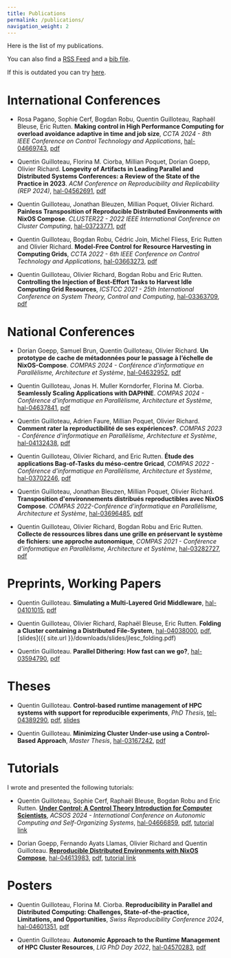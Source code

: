 ```yaml
---
title: Publications
permalink: /publications/
navigation_weight: 2
---
```


Here is the list of my publications.

You can also find a [RSS Feed](https://api.archives-ouvertes.fr/search/?wt=rss&q=authIdHal_s%3A%28quentin-guilloteau%29) and a [bib file](https://api.archives-ouvertes.fr/search/?wt=bibtex&q=authIdHal_s%3A%28quentin-guilloteau%29).

If this is outdated you can try [here](https://cv.archives-ouvertes.fr/quentin-guilloteau).

# International Conferences

- Rosa Pagano, Sophie Cerf, Bogdan Robu, Quentin Guilloteau, Raphaël Bleuse, Eric Rutten. **Making control in High Performance Computing for overload avoidance
adaptive in time and job size**, *CCTA 2024 - 8th IEEE Conference on Control Technology and Applications*, [hal-04669743](https://hal.science/hal-04669743), [pdf](https://hal.science/hal-04669743/document)

- Quentin Guilloteau, Florina M. Ciorba, Millian Poquet, Dorian Goepp, Olivier Richard. **Longevity of Artifacts in Leading Parallel and Distributed Systems Conferences: a Review of the State of the Practice in 2023**. *ACM Conference on Reproducibility and Replicability (REP 2024)*, [hal-04562691](https://hal.science/hal-04562691), [pdf](https://hal.science/hal-04562691/file/rep24_longevity_artifacts.pdf)

- Quentin Guilloteau, Jonathan Bleuzen, Millian Poquet, Olivier Richard. **Painless Transposition of Reproducible Distributed Environments with NixOS Compose**. *CLUSTER22 - 2022 IEEE International Conference on Cluster Computing*, [hal-03723771](https://hal.archives-ouvertes.fr/hal-03723771), [pdf](https://hal.archives-ouvertes.fr/hal-03723771/document)

- Quentin Guilloteau, Bogdan Robu, Cédric Join, Michel Fliess, Eric Rutten and Olivier Richard. **Model-Free Control for Resource Harvesting in Computing Grids**, *CCTA 2022 - 6th IEEE Conference on Control Technology and Applications*, [hal-03663273](https://hal.archives-ouvertes.fr/hal-03663273), [pdf](https://hal.archives-ouvertes.fr/hal-03663273)

- Quentin Guilloteau, Olivier Richard, Bogdan Robu and Eric Rutten. **Controlling the Injection of Best-Effort Tasks to Harvest Idle Computing Grid Resources**, *ICSTCC 2021 - 25th International Conference on System Theory, Control and Computing*, [hal-03363709](https://hal.inria.fr/hal-03363709/), [pdf](https://hal.inria.fr/hal-03363709/file/ICSTCC_2021.pdf)

# National Conferences

- Dorian Goepp, Samuel Brun, Quentin Guilloteau, Olivier Richard. **Un prototype de cache de métadonnées pour le passage à l’échelle de NixOS-Compose**. *COMPAS 2024 - Conférence d'informatique en Parallèlisme, Architecture et Système*, [hal-04632952](https://hal.science/hal-04632952), [pdf](https://hal.science/hal-04632952v1/file/main.pdf)

- Quentin Guilloteau, Jonas H. Muller Korndorfer, Florina M. Ciorba. **Seamlessly Scaling Applications with DAPHNE**. *COMPAS 2024 - Conférence d'informatique en Parallèlisme, Architecture et Système*, [hal-04637841](https://hal.science/hal-04637841), [pdf](https://hal.science/hal-04637841/document)

- Quentin Guilloteau, Adrien Faure, Millian Poquet, Olivier Richard. **Comment rater la reproductibilité de ses expériences?**. *COMPAS 2023 - Conférence d'informatique en Parallèlisme, Architecture et Système*, [hal-04132438](https://hal.science/hal-04132438), [pdf](https://hal.science/hal-04132438v1/file/rater_repro.pdf)

- Quentin Guilloteau, Olivier Richard, and Eric Rutten. **Étude des applications Bag-of-Tasks du méso-centre Gricad**, *COMPAS 2022 - Conférence d'informatique en Parallèlisme, Architecture et Système*, [hal-03702246](https://hal.archives-ouvertes.fr/hal-03702246), [pdf](https://hal.archives-ouvertes.fr/hal-03702246/document)

- Quentin Guilloteau, Jonathan Bleuzen, Millian Poquet, Olivier Richard. **Transposition d'environnements distribués reproductibles avec NixOS Compose**. *COMPAS 2022-Conférence d'informatique en Parallélisme, Architecture et Système*, [hal-03696485](https://hal.archives-ouvertes.fr/hal-03696485), [pdf](https://hal.archives-ouvertes.fr/hal-03696485/document)

- Quentin Guilloteau, Olivier Richard, Bogdan Robu and Eric Rutten. **Collecte de ressources libres dans une grille en préservant le système de fichiers: une approche autonomique**, *COMPAS 2021 - Conférence d'informatique en Parallèlisme, Architecture et Système*, [hal-03282727](https://hal.inria.fr/hal-03282727/), [pdf](https://hal.inria.fr/hal-03282727/file/COMPAS21_Guilloteau_collecte_ressources_libres_approche_autonomique.pdf)

# Preprints, Working Papers

- Quentin Guilloteau. **Simulating a Multi-Layered Grid Middleware**, [hal-04101015](https://hal.science/hal-04101015), [pdf](https://hal.science/hal-04101015v1/file/batcigri.pdf)

- Quentin Guilloteau, Olivier Richard, Raphaël Bleuse, Eric Rutten. **Folding a Cluster containing a Distributed File-System**, [hal-04038000](https://hal.science/hal-04038000), [pdf](https://hal.science/hal-04038000v1/file/main.pdf), [slides]({{ site.url }}/downloads/slides/jlesc_folding.pdf)

- Quentin Guilloteau. **Parallel Dithering: How fast can we go?**, [hal-03594790](https://hal.science/hal-03594790/), [pdf](https://hal.science/hal-03594790/document)

# Theses

- Quentin Guilloteau. **Control-based runtime management of HPC systems with support for reproducible experiments**, *PhD Thesis*, [tel-04389290](https://hal.science/tel-04389290), [pdf](https://hal.science/tel-04389290v1/file/manuscript_quentin_guilloteau.pdf), [slides](https://hal.science/tel-04389290v1/file/slides_quentin_guilloteau.pdf)

- Quentin Guilloteau. **Minimizing Cluster Under-use using a Control-Based Approach**, *Master Thesis*, [hal-03167242](https://hal.archives-ouvertes.fr/hal-03167242/), [pdf](https://hal.archives-ouvertes.fr/hal-03167242/file/M2_report_Quentin_Guilloteau.pdf)

# Tutorials

I wrote and presented the following tutorials:

- Quentin Guilloteau, Sophie Cerf, Raphaël Bleuse, Bogdan Robu and Eric Rutten. [**Under Control: A Control Theory Introduction for Computer Scientists**](https://control-for-computing.gitlabpages.inria.fr/tutorial/intro.html), *ACSOS 2024 - International Conference on Autonomic Computing and Self-Organizing Systems*, [hal-04666859](https://hal.science/hal-04666859), [pdf](https://hal.science/hal-04666859/document), [tutorial link](https://control-for-computing.gitlabpages.inria.fr/tutorial/intro.html)

- Dorian Goepp, Fernando Ayats Llamas, Olivier Richard and Quentin Guilloteau. [**Reproducible Distributed Environments with NixOS Compose**](https://nixos-compose.gitlabpages.inria.fr/tuto-nxc/), [hal-04613983](https://hal.science/hal-04613983), [pdf](https://hal.science/hal-04613983/document), [tutorial link](https://nixos-compose.gitlabpages.inria.fr/tuto-nxc/)

# Posters

- Quentin Guilloteau, Florina M. Ciorba. **Reproducibility in Parallel and Distributed Computing: Challenges, State-of-the-practice, Limitations, and Opportunities**, *Swiss Reproducibility Conference 2024*, [hal-04601351](https://hal.science/hal-04601351), [pdf](https://hal.science/hal-04601351/document)

- Quentin Guilloteau. **Autonomic Approach to the Runtime Management of HPC Cluster Resources**, *LIG PhD Day 2022*, [hal-04570283](https://hal.science/hal-04570283), [pdf](https://hal.science/hal-04570283/file/poster.pdf)
